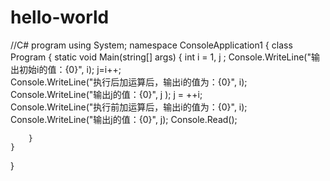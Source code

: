 # hello-world
//C# program
using System;
namespace ConsoleApplication1
{
    class Program
    {
        static void Main(string[] args)
        {
               int i = 1, j ;
               Console.WriteLine("输出初始i的值：{0}", i);
               j=i++;            
               Console.WriteLine("执行后加运算后，输出i的值为：{0}", i);
               Console.WriteLine("输出j的值：{0}", j );
               j = ++i;          
               Console.WriteLine("执行前加运算后，输出i的值为：{0}", i);
               Console.WriteLine("输出j的值：{0}", j);
               Console.Read();

        }
    }
}
